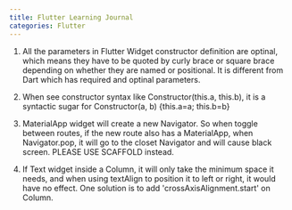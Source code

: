 ```yaml
---
title: Flutter Learning Journal 
categories: Flutter
---
```

1. All the parameters in Flutter Widget constructor definition are optinal, which means they have to be quoted by curly brace or square brace depending on whether they are named or positional. It is different from Dart which has required and optinal parameters.

2. When see constructor syntax like Constructor(this.a, this.b), it is a syntactic sugar for Constructor(a, b) {this.a=a; this.b=b}
3. MaterialApp widget will create a new Navigator. So when toggle between routes, if the new route also has a MaterialApp, when Navigator.pop, it will go to the closet Navigator and will cause black screen. PLEASE USE SCAFFOLD instead.
4. If Text widget inside a Column, it will only take the minimum space it needs, and when using textAlign to position it to left or right, it would have no effect. One solution is to add 'crossAxisAlignment.start' on Column.
